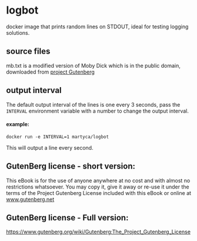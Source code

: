 # logbot
docker image that prints random lines on STDOUT, ideal for testing logging solutions.
## source files
mb.txt is a modified version of Moby Dick which is in the public domain, downloaded from [project Gutenberg](https://www.gutenberg.org/)
## output interval
The default output interval of the lines is one every 3 seconds, pass the `INTERVAL` environment variable with a number to change the output interval.
#### example:
`docker run -e INTERVAL=1 martyca/logbot`

This will output a line every second.

## GutenBerg license - short version:
This eBook is for the use of anyone anywhere at no cost and with
almost no restrictions whatsoever.  You may copy it, give it away or
re-use it under the terms of the Project Gutenberg License included
with this eBook or online at www.gutenberg.net
## GutenBerg license - Full version:
https://www.gutenberg.org/wiki/Gutenberg:The_Project_Gutenberg_License
